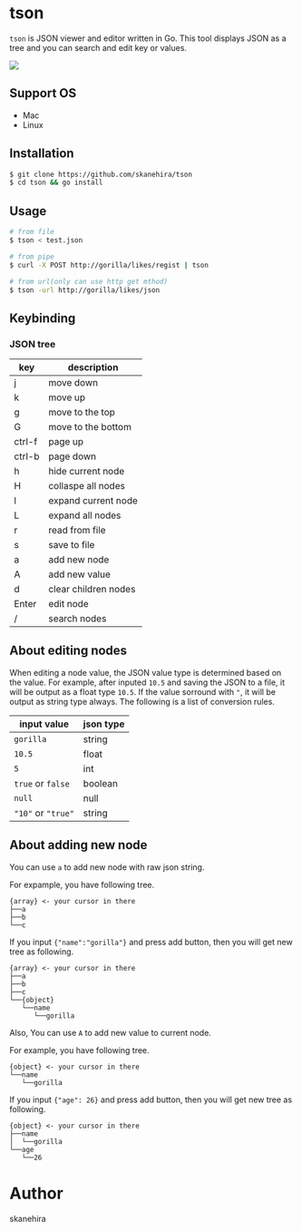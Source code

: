 # tson
`tson` is JSON viewer and editor written in Go.
This tool displays JSON as a tree and you can search and edit key or values.

![](https://i.imgur.com/pWVVfd6.gif)

## Support OS
- Mac
- Linux

## Installation
```sh
$ git clone https://github.com/skanehira/tson
$ cd tson && go install
```

## Usage
```sh
# from file
$ tson < test.json

# from pipe
$ curl -X POST http://gorilla/likes/regist | tson

# from url(only can use http get mthod)
$ tson -url http://gorilla/likes/json
```

## Keybinding
### JSON tree

| key    | description          |
|--------|----------------------|
| j      | move down            |
| k      | move up              |
| g      | move to the top      |
| G      | move to the bottom   |
| ctrl-f | page up              |
| ctrl-b | page down            |
| h      | hide current node    |
| H      | collaspe all nodes   |
| l      | expand current node  |
| L      | expand all nodes     |
| r      | read from file       |
| s      | save to file         |
| a      | add new node         |
| A      | add new value        |
| d      | clear children nodes |
| Enter  | edit node            |
| /      | search nodes         |

## About editing nodes
When editing a node value, the JSON value type is determined based on the value.
For example, after inputed `10.5` and saving the JSON to a file, it will be output as a float type `10.5`.
If the value sorround with `"`, it will be output as string type always.
The following is a list of conversion rules.

| input value        | json type |
|--------------------|-----------|
| `gorilla`          | string    |
| `10.5`             | float     |
| `5`                | int       |
| `true` or `false`  | boolean   |
| `null`             | null      |
| `"10"` or `"true"` | string    |

## About adding new node
You can use `a` to add new node with raw json string.

For expample, you have following tree.

```
{array} <- your cursor in there
├──a
├──b
└──c
```

If you input `{"name":"gorilla"}` and press add button,
then you will get new tree as following.

```
{array} <- your cursor in there
├──a
├──b
├──c
└──{object}
   └──name
      └──gorilla
```

Also, You can use `A` to add new value to current node.

For example, you have following tree.

```
{object} <- your cursor in there
└──name
   └──gorilla
```

If you input `{"age": 26}` and press add button,
then you will get new tree as following.

```
{object} <- your cursor in there
├──name
│  └──gorilla
└──age
   └──26
```

# Author
skanehira
